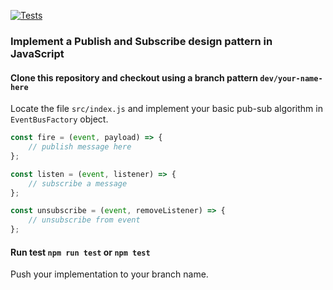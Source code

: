 [![Tests](https://github.com/Remoto-Dojo/pub-sub-pattern-js-demo/actions/workflows/ci.yml/badge.svg)](https://github.com/Remoto-Dojo/pub-sub-pattern-js-demo/actions/workflows/ci.yml)

### Implement a Publish and Subscribe design pattern in JavaScript

#### Clone this repository and checkout using a branch pattern `dev/your-name-here`

Locate the file `src/index.js` and implement your basic pub-sub algorithm in `EventBusFactory` object.
```JavaScript
const fire = (event, payload) => {
    // publish message here
};

const listen = (event, listener) => {
    // subscribe a message
};

const unsubscribe = (event, removeListener) => {
    // unsubscribe from event
};
```

#### Run test `npm run test` or `npm test`

Push your implementation to your branch name.
